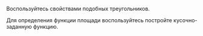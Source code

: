 Воспользуйтесь свойствами подобных треугольников.

Для определения функции площади воспользуйтесь постройте кусочно-заданную функцию.
